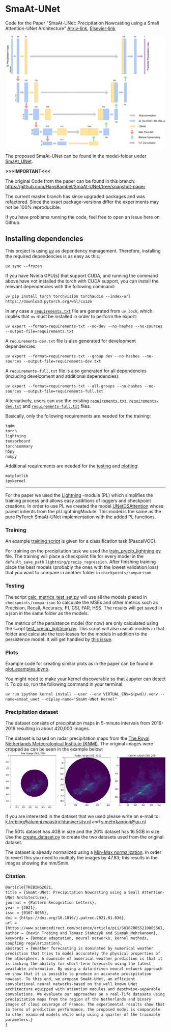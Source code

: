 # SmaAt-UNet
Code for the Paper "SmaAt-UNet: Precipitation Nowcasting using a Small Attention-UNet Architecture" [Arxiv-link](https://arxiv.org/abs/2007.04417), [Elsevier-link](https://www.sciencedirect.com/science/article/pii/S0167865521000556?via%3Dihub)

![SmaAt-UNet](SmaAt-UNet.png)

The proposed SmaAt-UNet can be found in the model-folder under [SmaAt_UNet](models/SmaAt_UNet.py).

**>>>IMPORTANT<<<**

The original Code from the paper can be found in this branch: https://github.com/HansBambel/SmaAt-UNet/tree/snapshot-paper

The current master branch has since upgraded packages and was refactored. Since the exact package-versions differ the experiments may not be 100% reproducible.

If you have problems running the code, feel free to open an issue here on Github.

## Installing dependencies
This project is using [uv](https://docs.astral.sh/uv/) as dependency management. Therefore, installing the required dependencies is as easy as this:
```shell
uv sync --frozen
```

If you have Nvidia GPU(s) that support CUDA, and running the command above have not installed the torch with CUDA support, you can install the relevant dependencies with the following command:
```shell
uv pip install torch torchvision torchaudio --index-url https://download.pytorch.org/whl/cu126
```

In any case a [`requirements.txt`](requirements.txt) file are generated from `uv.lock`, which implies that `uv` must be installed in order to perform the export:
```shell
uv export --format=requirements-txt --no-dev --no-hashes --no-sources --output-file=requirements.txt
```

A `requirements-dev.txt` file is also generated for development dependencies:
```shell
uv export --format=requirements-txt --group dev --no-hashes --no-sources --output-file=requirements-dev.txt
```

A `requirements-full.txt` file is also generated for all dependencies (including development and additional dependencies):
```shell
uv export --format=requirements-txt --all-groups --no-hashes --no-sources --output-file=requirements-full.txt
```

Alternatively, users can use the existing [`requirements.txt`](requirements.txt), [`requirements-dev.txt`](requirements-dev.txt) and [`requirements-full.txt`](requirements-full.txt) files.

Basically, only the following requirements are needed for the training:
```
tqdm
torch
lightning
tensorboard
torchsummary
h5py
numpy
```

Additional requirements are needed for the [testing](###Testing) and [plotting](###Plots):
```
matplotlib
ipykernel
```

---
For the paper we used the [Lightning](https://github.com/Lightning-AI/lightning) -module (PL) which simplifies the training process and allows easy additions of loggers and checkpoint creations.
In order to use PL we created the model [UNetDSAttention](models/unet_precip_regression_lightning.py) whose parent inherits from the pl.LightningModule. This model is the same as the pure PyTorch SmaAt-UNet implementation with the added PL functions.

### Training
An example [training script](train_SmaAtUNet.py) is given for a classification task (PascalVOC).

For training on the precipitation task we used the [train_precip_lightning.py](train_precip_lightning.py) file.
The training will place a checkpoint file for every model in the `default_save_path` `lightning/precip_regression`.
After finishing training place the best models (probably the ones with the lowest validation loss) that you want to compare in another folder in `checkpoints/comparison`.

### Testing
The script [calc_metrics_test_set.py](calc_metrics_test_set.py) will use all the models placed in `checkpoints/comparison` to calculate the MSEs and other metrics such as Precision, Recall, Accuracy, F1, CSI, FAR, HSS.
The results will get saved in a json in the same folder as the models.

The metrics of the persistence model (for now) are only calculated using the script [test_precip_lightning.py](test_precip_lightning.py). This script will also use all models in that folder and calculate the test-losses for the models in addition to the persistence model.
It will get handled by [this issue](https://github.com/HansBambel/SmaAt-UNet/issues/28).

### Plots
Example code for creating similar plots as in the paper can be found in [plot_examples.ipynb](plot_examples.ipynb).

You might need to make your kernel discoverable so that Jupyter can detect it. To do so, run the following command in your terminal:

```shell
uv run ipython kernel install --user --env VIRTUAL_ENV=$(pwd)/.venv --name=smaat_unet --diplay-name="SmaAt-UNet Kernel"
```

### Precipitation dataset
The dataset consists of precipitation maps in 5-minute intervals from 2016-2019 resulting in about 420,000 images.

The dataset is based on radar precipitation maps from the [The Royal Netherlands Meteorological Institute (KNMI)](https://www.knmi.nl/over-het-knmi/about).
The original images were cropped as can be seen in the example below:
![Precip cutout](Precipitation%20map%20Cutout.png)

If you are interested in the dataset that we used please write an e-mail to: k.trebing@alumni.maastrichtuniversity.nl and s.mehrkanoon@uu.nl

The 50% dataset has 4GB in size and the 20% dataset has 16.5GB in size. Use the [create_dataset.py](create_datasets.py) to create the two datasets used from the original dataset.

The dataset is already normalized using a [Min-Max normalization](https://en.wikipedia.org/wiki/Feature_scaling#Rescaling_(min-max_normalization)).
In order to revert this you need to multiply the images by 47.83; this results in the images showing the mm/5min.

### Citation
```
@article{TREBING2021,
title = {SmaAt-UNet: Precipitation Nowcasting using a Small Attention-UNet Architecture},
journal = {Pattern Recognition Letters},
year = {2021},
issn = {0167-8655},
doi = {https://doi.org/10.1016/j.patrec.2021.01.036},
url = {https://www.sciencedirect.com/science/article/pii/S0167865521000556},
author = {Kevin Trebing and Tomasz Staǹczyk and Siamak Mehrkanoon},
keywords = {Domain adaptation, neural networks, kernel methods, coupling regularization},
abstract = {Weather forecasting is dominated by numerical weather prediction that tries to model accurately the physical properties of the atmosphere. A downside of numerical weather prediction is that it is lacking the ability for short-term forecasts using the latest available information. By using a data-driven neural network approach we show that it is possible to produce an accurate precipitation nowcast. To this end, we propose SmaAt-UNet, an efficient convolutional neural networks-based on the well known UNet architecture equipped with attention modules and depthwise-separable convolutions. We evaluate our approaches on a real-life datasets using precipitation maps from the region of the Netherlands and binary images of cloud coverage of France. The experimental results show that in terms of prediction performance, the proposed model is comparable to other examined models while only using a quarter of the trainable parameters.}
}
```
